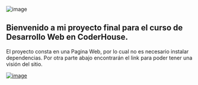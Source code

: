 ![image](https://user-images.githubusercontent.com/81932784/128391507-1e37ab99-a08e-4aca-9600-63b78f463165.png)
<h2 >Bienvenido a mi proyecto final para el curso de Desarrollo Web en CoderHouse. </h2>

<tspan fill="yellow">El proyecto consta en una Pagina Web, por lo cual no es necesario instalar dependencias.</tspan> Por otra parte abajo encontrarán el link para poder tener una visión del sitio.

<a target= "blank" href="https://xenodochial-rosalind-d8576b.netlify.app/"> ![image](https://user-images.githubusercontent.com/81932784/126081464-0aba6b1a-f13a-40e7-a687-9182777ed209.png) </a>
